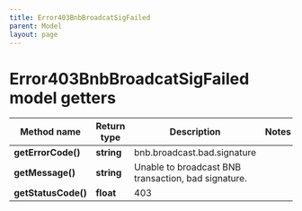 ```yaml
---
title: Error403BnbBroadcatSigFailed
parent: Model
layout: page
---
```


# Error403BnbBroadcatSigFailed model getters

Method name | Return type | Description | Notes
------------ | ------------- | ------------- | -------------
**getErrorCode()** | **string** | bnb.broadcast.bad.signature |
**getMessage()** | **string** | Unable to broadcast BNB transaction, bad signature. |
**getStatusCode()** | **float** | 403 |

